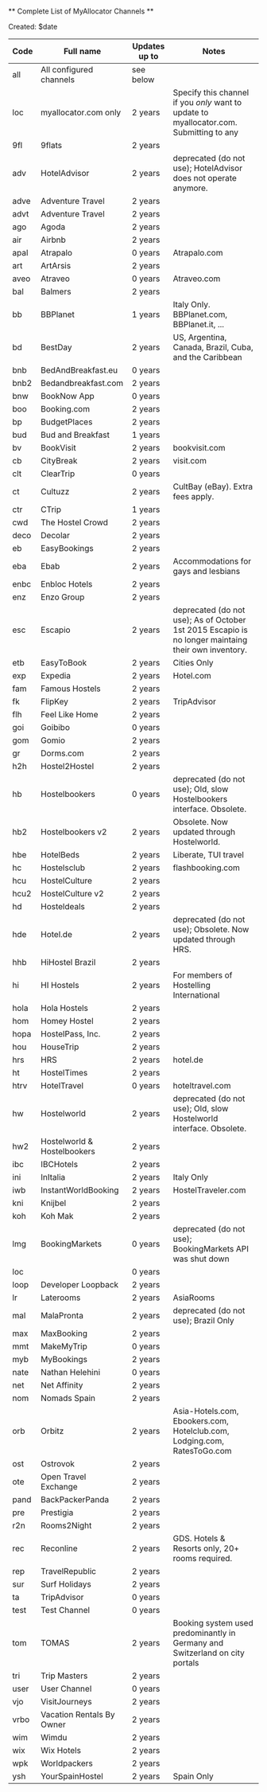 ###

** Complete List of MyAllocator Channels **

Created: $date

| Code | Full name | Updates up to | Notes |
| ---- | --------- | ------------- | ----- |
| all | All configured channels   | see below |
| loc | myallocator.com only | 2 years | Specify this channel if you _only_ want to update to myallocator.com. Submitting to any
| 9fl | 9flats | 2 years |  |
| adv | HotelAdvisor | 2 years | deprecated (do not use); HotelAdvisor does not operate anymore. |
| adve | Adventure Travel | 2 years |  |
| advt | Adventure Travel | 2 years |  |
| ago | Agoda | 2 years |  |
| air | Airbnb | 2 years |  |
| apal | Atrapalo | 0 years | Atrapalo.com |
| art | ArtArsis | 2 years |  |
| aveo | Atraveo | 0 years | Atraveo.com |
| bal | Balmers | 2 years |  |
| bb | BBPlanet | 1 years | Italy Only. BBPlanet.com, BBPlanet.it, ... |
| bd | BestDay | 2 years | US, Argentina, Canada, Brazil, Cuba, and the Caribbean |
| bnb | BedAndBreakfast.eu | 0 years |  |
| bnb2 | Bedandbreakfast.com | 2 years |  |
| bnw | BookNow App | 0 years |  |
| boo | Booking.com | 2 years |  |
| bp | BudgetPlaces | 2 years |  |
| bud | Bud and Breakfast | 1 years |  |
| bv | BookVisit | 2 years | bookvisit.com |
| cb | CityBreak | 2 years | visit.com |
| clt | ClearTrip | 0 years |  |
| ct | Cultuzz | 2 years | CultBay (eBay). Extra fees apply. |
| ctr | CTrip | 1 years |  |
| cwd | The Hostel Crowd | 2 years |  |
| deco | Decolar | 2 years |  |
| eb | EasyBookings | 2 years |  |
| eba | Ebab | 2 years | Accommodations for gays and lesbians |
| enbc | Enbloc Hotels | 2 years |  |
| enz | Enzo Group | 2 years |  |
| esc | Escapio | 2 years | deprecated (do not use); As of October 1st 2015 Escapio is no longer maintaing their own inventory. |
| etb | EasyToBook | 2 years | Cities Only |
| exp | Expedia | 2 years | Hotel.com |
| fam | Famous Hostels | 2 years |  |
| fk | FlipKey | 2 years | TripAdvisor |
| flh | Feel Like Home | 2 years |  |
| goi | Goibibo | 0 years |  |
| gom | Gomio | 2 years |  |
| gr | Dorms.com | 2 years |  |
| h2h | Hostel2Hostel | 2 years |  |
| hb | Hostelbookers | 0 years | deprecated (do not use); Old, slow Hostelbookers interface. Obsolete. |
| hb2 | Hostelbookers v2 | 2 years | Obsolete. Now updated through Hostelworld. |
| hbe | HotelBeds | 2 years | Liberate, TUI travel |
| hc | Hostelsclub | 2 years | flashbooking.com |
| hcu | HostelCulture | 2 years |  |
| hcu2 | HostelCulture v2 | 2 years |  |
| hd | Hosteldeals | 2 years |  |
| hde | Hotel.de | 2 years | deprecated (do not use); Obsolete. Now updated through HRS. |
| hhb | HiHostel Brazil | 2 years |  |
| hi | HI Hostels | 2 years | For members of Hostelling International |
| hola | Hola Hostels | 2 years |  |
| hom | Homey Hostel | 2 years |  |
| hopa | HostelPass, Inc. | 2 years |  |
| hou | HouseTrip | 2 years |  |
| hrs | HRS | 2 years | hotel.de |
| ht | HostelTimes | 2 years |  |
| htrv | HotelTravel | 0 years | hoteltravel.com |
| hw | Hostelworld | 2 years | deprecated (do not use); Old, slow Hostelworld interface. Obsolete. |
| hw2 | Hostelworld & Hostelbookers | 2 years |  |
| ibc | IBCHotels | 2 years |  |
| ini | InItalia | 2 years | Italy Only |
| iwb | InstantWorldBooking | 2 years | HostelTraveler.com |
| kni | Knijbel | 2 years |  |
| koh | Koh Mak | 2 years |  |
| lmg | BookingMarkets | 0 years | deprecated (do not use); BookingMarkets API was shut down |
| loc |  | 0 years |  |
| loop | Developer Loopback | 2 years |  |
| lr | Laterooms | 2 years | AsiaRooms |
| mal | MalaPronta | 2 years | deprecated (do not use); Brazil Only |
| max | MaxBooking | 2 years |  |
| mmt | MakeMyTrip | 0 years |  |
| myb | MyBookings | 2 years |  |
| nate | Nathan Helehini | 0 years |  |
| net | Net Affinity | 2 years |  |
| nom | Nomads Spain | 2 years |  |
| orb | Orbitz | 2 years | Asia-Hotels.com, Ebookers.com, Hotelclub.com, Lodging.com, RatesToGo.com |
| ost | Ostrovok | 2 years |  |
| ote | Open Travel Exchange | 2 years |  |
| pand | BackPackerPanda | 2 years |  |
| pre | Prestigia | 2 years |  |
| r2n | Rooms2Night | 2 years |  |
| rec | Reconline | 2 years | GDS. Hotels &amp; Resorts only, 20+ rooms required. |
| rep | TravelRepublic | 2 years |  |
| sur | Surf Holidays | 2 years |  |
| ta | TripAdvisor | 0 years |  |
| test | Test Channel | 0 years |  |
| tom | TOMAS | 2 years | Booking system used predominantly in Germany and Switzerland on city portals |
| tri | Trip Masters | 2 years |  |
| user | User Channel | 0 years |  |
| vjo | VisitJourneys | 2 years |  |
| vrbo | Vacation Rentals By Owner | 2 years |  |
| wim | Wimdu | 2 years |  |
| wix | Wix Hotels | 2 years |  |
| wpk | Worldpackers | 2 years |  |
| ysh | YourSpainHostel | 2 years | Spain Only |
